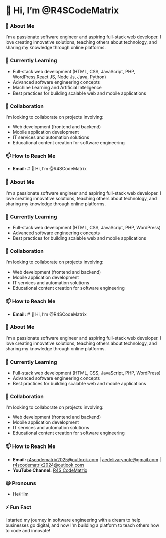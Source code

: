 # 👋 Hi, I’m @R4SCodeMatrix

### 👀 About Me  
I'm a passionate software engineer and aspiring full-stack web developer. I love creating innovative solutions, teaching others about technology, and sharing my knowledge through online platforms.  

### 🌱 Currently Learning  
- Full-stack web development (HTML, CSS, JavaScript, PHP, WordPress,React JS, Node Js, Java, Python)  
- Advanced software engineering concepts
- Machine Learning and Artificial Inteligence
- Best practices for building scalable web and mobile applications  

### 💞️ Collaboration  
I'm looking to collaborate on projects involving:  
- Web development (frontend and backend)  
- Mobile application development  
- IT services and automation solutions  
- Educational content creation for software engineering  

### 📫 How to Reach Me  
- **Email:** # 👋 Hi, I’m @R4SCodeMatrix

### 👀 About Me  
I'm a passionate software engineer and aspiring full-stack web developer. I love creating innovative solutions, teaching others about technology, and sharing my knowledge through online platforms.  

### 🌱 Currently Learning  
- Full-stack web development (HTML, CSS, JavaScript, PHP, WordPress)  
- Advanced software engineering concepts  
- Best practices for building scalable web and mobile applications  

### 💞️ Collaboration  
I'm looking to collaborate on projects involving:  
- Web development (frontend and backend)  
- Mobile application development  
- IT services and automation solutions  
- Educational content creation for software engineering  

### 📫 How to Reach Me  
- **Email:** # 👋 Hi, I’m @R4SCodeMatrix

### 👀 About Me  
I'm a passionate software engineer and aspiring full-stack web developer. I love creating innovative solutions, teaching others about technology, and sharing my knowledge through online platforms.  

### 🌱 Currently Learning  
- Full-stack web development (HTML, CSS, JavaScript, PHP, WordPress)  
- Advanced software engineering concepts  
- Best practices for building scalable web and mobile applications  

### 💞️ Collaboration  
I'm looking to collaborate on projects involving:  
- Web development (frontend and backend)  
- Mobile application development  
- IT services and automation solutions  
- Educational content creation for software engineering  

### 📫 How to Reach Me  
- **Email:** r4scodematrix2025@outlook.com	| aedelivarynote@gmail.com  |  r4scodematrix2024@outlook.com
- **YouTube Channel:** [R4S CodeMatrix](https://www.youtube.com/@R4SCodeMatrix)  


### 😄 Pronouns  
- He/Him  

### ⚡ Fun Fact  
I started my journey in software engineering with a dream to help businesses go digital, and now I'm building a platform to teach others how to code and innovate!  






